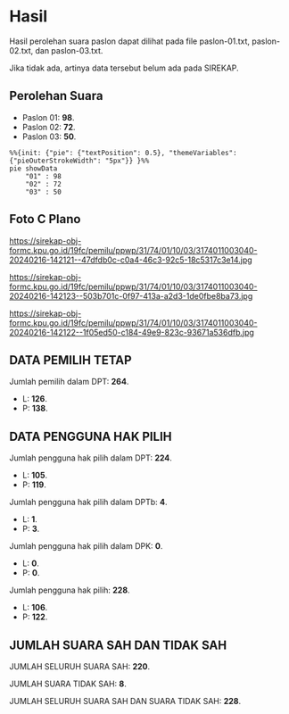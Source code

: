 # Hasil

Hasil perolehan suara paslon dapat dilihat pada file paslon-01.txt, paslon-02.txt, dan paslon-03.txt.

Jika tidak ada, artinya data tersebut belum ada pada SIREKAP.

## Perolehan Suara

 * Paslon 01: **98**.
 * Paslon 02: **72**.
 * Paslon 03: **50**.

```mermaid
%%{init: {"pie": {"textPosition": 0.5}, "themeVariables": {"pieOuterStrokeWidth": "5px"}} }%%
pie showData
    "01" : 98
    "02" : 72
    "03" : 50
```
## Foto C Plano

https://sirekap-obj-formc.kpu.go.id/19fc/pemilu/ppwp/31/74/01/10/03/3174011003040-20240216-142121--47dfdb0c-c0a4-46c3-92c5-18c5317c3e14.jpg

https://sirekap-obj-formc.kpu.go.id/19fc/pemilu/ppwp/31/74/01/10/03/3174011003040-20240216-142123--503b701c-0f97-413a-a2d3-1de0fbe8ba73.jpg

https://sirekap-obj-formc.kpu.go.id/19fc/pemilu/ppwp/31/74/01/10/03/3174011003040-20240216-142122--1f05ed50-c184-49e9-823c-93671a536dfb.jpg

## DATA PEMILIH TETAP

Jumlah pemilih dalam DPT: **264**.
 * L: **126**.
 * P: **138**.

## DATA PENGGUNA HAK PILIH

Jumlah pengguna hak pilih dalam DPT: **224**.
 * L: **105**.
 * P: **119**.

Jumlah pengguna hak pilih dalam DPTb: **4**.
 * L: **1**.
 * P: **3**.

Jumlah pengguna hak pilih dalam DPK: **0**.
 * L: **0**.
 * P: **0**.

Jumlah pengguna hak pilih: **228**.
 * L: **106**.
 * P: **122**.

## JUMLAH SUARA SAH DAN TIDAK SAH

JUMLAH SELURUH SUARA SAH: **220**.

JUMLAH SUARA TIDAK SAH: **8**.

JUMLAH SELURUH SUARA SAH DAN SUARA TIDAK SAH: **228**.

